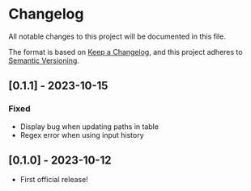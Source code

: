 # Changelog
All notable changes to this project will be documented in this file.

The format is based on [Keep a Changelog](https://keepachangelog.com/en/1.0.0/),
and this project adheres to [Semantic Versioning](https://semver.org/spec/v2.0.0.html).

## [0.1.1] - 2023-10-15

### Fixed

- Display bug when updating paths in table
- Regex error when using input history

## [0.1.0] - 2023-10-12

- First official release!
